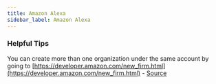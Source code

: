 ```yaml
---
title: Amazon Alexa
sidebar_label: Amazon Alexa
---
```



### Helpful Tips

You can create more than one organization under the same account by going to [https://developer.amazon.com/new_firm.html](https://developer.amazon.com/new_firm.html) - [Source](https://developer.amazon.com/docs/app-submission/manage-account-and-permissions.html#create-multiple-profiles-under-the-same-account)